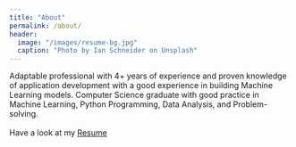 ```yaml
---
title: "About"
permalink: /about/
header:
  image: "/images/resume-bg.jpg"
  caption: "Photo by Ian Schneider on Unsplash"
---
```


Adaptable professional with 4+ years of experience and proven knowledge of application development with a good experience in building Machine Learning models. Computer Science graduate with good practice in Machine Learning, Python Programming, Data Analysis, and Problem-solving.<br>
<br>
Have a look at my [Resume](/_pages/resume.html)<br>

